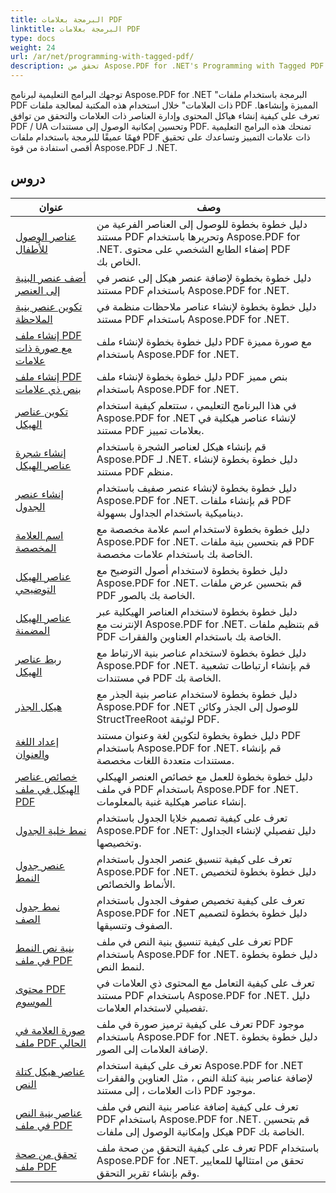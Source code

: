 ```yaml
---
title: البرمجة بعلامات PDF
linktitle: البرمجة بعلامات PDF
type: docs
weight: 24
url: /ar/net/programming-with-tagged-pdf/
description: تحقق من Aspose.PDF for .NET's Programming with Tagged PDF دروس لإتقان معالجة وتوليد ملفات PDF ذات العلامات.
---
```


توجهك البرامج التعليمية لبرنامج Aspose.PDF for .NET "البرمجة باستخدام ملفات PDF ذات العلامات" خلال استخدام هذه المكتبة لمعالجة ملفات PDF المميزة وإنشاءها. تعرف على كيفية إنشاء هياكل المحتوى وإدارة العناصر ذات العلامات والتحقق من توافق PDF / UA وتحسين إمكانية الوصول إلى مستندات PDF. تمنحك هذه البرامج التعليمية فهمًا عميقًا للبرمجة باستخدام ملفات PDF ذات علامات التمييز وتساعدك على تحقيق أقصى استفادة من قوة Aspose.PDF لـ .NET.

## دروس
| عنوان | وصف |
| --- | --- | 
| [عناصر الوصول للأطفال](./access-children-elements/) | دليل خطوة بخطوة للوصول إلى العناصر الفرعية من مستند PDF وتحريرها باستخدام Aspose.PDF for .NET. إضفاء الطابع الشخصي على محتوى PDF الخاص بك. |  
| [أضف عنصر البنية إلى العنصر](./add-structure-element-into-element/) | دليل خطوة بخطوة لإضافة عنصر هيكل إلى عنصر في مستند PDF باستخدام Aspose.PDF for .NET. |  
| [تكوين عنصر بنية الملاحظة](./create-note-structure-element/) | دليل خطوة بخطوة لإنشاء عناصر ملاحظات منظمة في مستند PDF باستخدام Aspose.PDF for .NET. |  
| [إنشاء ملف PDF مع صورة ذات علامات](./create-pdf-with-tagged-image/) | دليل خطوة بخطوة لإنشاء ملف PDF مع صورة مميزة باستخدام Aspose.PDF for .NET. |  
| [إنشاء ملف PDF بنص ذي علامات](./create-pdf-with-tagged-text/) | دليل خطوة بخطوة لإنشاء ملف PDF بنص مميز باستخدام Aspose.PDF for .NET. |  
| [تكوين عناصر الهيكل](./create-structure-elements/) | في هذا البرنامج التعليمي ، ستتعلم كيفية استخدام Aspose.PDF for .NET لإنشاء عناصر هيكلية في مستند PDF بعلامات تمييز. |  
| [إنشاء شجرة عناصر الهيكل](./create-structure-elements-tree/) | قم بإنشاء هيكل لعناصر الشجرة باستخدام Aspose.PDF لـ .NET. دليل خطوة بخطوة لإنشاء مستند PDF منظم. |  
| [إنشاء عنصر الجدول](./create-table-element/) | دليل خطوة بخطوة لإنشاء عنصر صفيف باستخدام Aspose.PDF for .NET. قم بإنشاء ملفات PDF ديناميكية باستخدام الجداول بسهولة. |  
| [اسم العلامة المخصصة](./custom-tag-name/) | دليل خطوة بخطوة لاستخدام اسم علامة مخصصة مع Aspose.PDF for .NET. قم بتحسين بنية ملفات PDF الخاصة بك باستخدام علامات مخصصة. |  
| [عناصر الهيكل التوضيحي](./illustration-structure-elements/) | دليل خطوة بخطوة لاستخدام أصول التوضيح مع Aspose.PDF for .NET. قم بتحسين عرض ملفات PDF الخاصة بك بالصور. |  
| [عناصر الهيكل المضمنة](./inline-structure-elements/) | دليل خطوة بخطوة لاستخدام العناصر الهيكلية عبر الإنترنت مع Aspose.PDF for .NET. قم بتنظيم ملفات PDF الخاصة بك باستخدام العناوين والفقرات. |  
| [ربط عناصر الهيكل](./link-structure-elements/) | دليل خطوة بخطوة لاستخدام عناصر بنية الارتباط مع Aspose.PDF for .NET. قم بإنشاء ارتباطات تشعبية في مستندات PDF الخاصة بك. |  
| [هيكل الجذر](./root-structure/) | دليل خطوة بخطوة لاستخدام عناصر بنية الجذر مع Aspose.PDF for .NET للوصول إلى الجذر وكائن StructTreeRoot لوثيقة PDF. |  
| [إعداد اللغة والعنوان](./setup-language-and-title/) | دليل خطوة بخطوة لتكوين لغة وعنوان مستند PDF باستخدام Aspose.PDF for .NET. قم بإنشاء مستندات متعددة اللغات مخصصة. |  
| [خصائص عناصر الهيكل في ملف PDF](./structure-elements-properties/) | دليل خطوة بخطوة للعمل مع خصائص العنصر الهيكلي في ملف PDF باستخدام Aspose.PDF for .NET. إنشاء عناصر هيكلية غنية بالمعلومات. |  
| [نمط خلية الجدول](./style-table-cell/) | تعرف على كيفية تصميم خلايا الجدول باستخدام Aspose.PDF for .NET: دليل تفصيلي لإنشاء الجداول وتخصيصها. |  
| [عنصر جدول النمط](./style-table-element/) | تعرف على كيفية تنسيق عنصر الجدول باستخدام Aspose.PDF for .NET. دليل خطوة بخطوة لتخصيص الأنماط والخصائص. |  
| [نمط جدول الصف](./style-table-row/) | تعرف على كيفية تخصيص صفوف الجدول باستخدام Aspose.PDF for .NET دليل خطوة بخطوة لتصميم الصفوف وتنسيقها. |  
| [بنية نص النمط في ملف PDF](./style-text-structure/) | تعرف على كيفية تنسيق بنية النص في ملف PDF باستخدام Aspose.PDF for .NET. دليل خطوة بخطوة لنمط النص. |  
| [محتوى PDF الموسوم](./tagged-pdf-content/) | تعرف على كيفية التعامل مع المحتوى ذي العلامات في مستند PDF باستخدام Aspose.PDF for .NET. دليل تفصيلي لاستخدام العلامات. |  
| [صورة العلامة في ملف PDF الحالي](./tag-image-in-existing-pdf/) | تعرف على كيفية ترميز صورة في ملف PDF موجود باستخدام Aspose.PDF for .NET. دليل خطوة بخطوة لإضافة العلامات إلى الصور. |  
| [عناصر هيكل كتلة النص](./text-block-structure-elements/) | تعرف على كيفية استخدام Aspose.PDF for .NET لإضافة عناصر بنية كتلة النص ، مثل العناوين والفقرات ذات العلامات ، إلى مستند PDF موجود. |  
| [عناصر بنية النص في ملف PDF](./text-structure-elements/) | تعرف على كيفية إضافة عناصر بنية النص في ملف PDF باستخدام Aspose.PDF for .NET. قم بتحسين هيكل وإمكانية الوصول إلى ملفات PDF الخاصة بك. |  
| [تحقق من صحة ملف PDF](./validate-pdf/) | تعرف على كيفية التحقق من صحة ملف PDF باستخدام Aspose.PDF for .NET. تحقق من امتثالها للمعايير وقم بإنشاء تقرير التحقق. |  